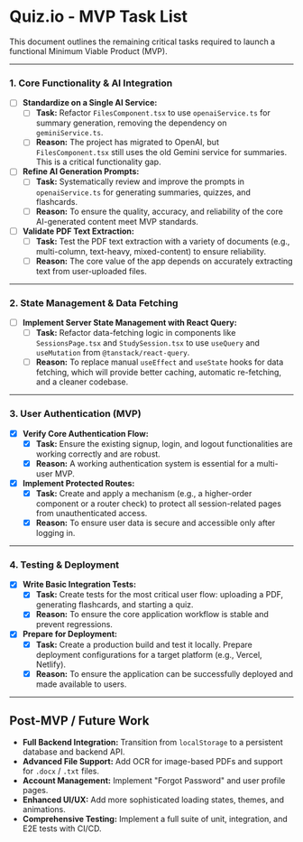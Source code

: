 # Quiz.io - MVP Task List

This document outlines the remaining critical tasks required to launch a functional Minimum Viable Product (MVP).

---

### 1. Core Functionality & AI Integration

- [ ] **Standardize on a Single AI Service:**
  - [ ] **Task:** Refactor `FilesComponent.tsx` to use `openaiService.ts` for summary generation, removing the dependency on `geminiService.ts`.
  - [ ] **Reason:** The project has migrated to OpenAI, but `FilesComponent.tsx` still uses the old Gemini service for summaries. This is a critical functionality gap.

- [ ] **Refine AI Generation Prompts:**
  - [ ] **Task:** Systematically review and improve the prompts in `openaiService.ts` for generating summaries, quizzes, and flashcards.
  - [ ] **Reason:** To ensure the quality, accuracy, and reliability of the core AI-generated content meet MVP standards.

- [ ] **Validate PDF Text Extraction:**
  - [ ] **Task:** Test the PDF text extraction with a variety of documents (e.g., multi-column, text-heavy, mixed-content) to ensure reliability.
  - [ ] **Reason:** The core value of the app depends on accurately extracting text from user-uploaded files.

---

### 2. State Management & Data Fetching

- [ ] **Implement Server State Management with React Query:**
  - [ ] **Task:** Refactor data-fetching logic in components like `SessionsPage.tsx` and `StudySession.tsx` to use `useQuery` and `useMutation` from `@tanstack/react-query`.
  - [ ] **Reason:** To replace manual `useEffect` and `useState` hooks for data fetching, which will provide better caching, automatic re-fetching, and a cleaner codebase.

---

### 3. User Authentication (MVP)

- [x] **Verify Core Authentication Flow:**
  - [x] **Task:** Ensure the existing signup, login, and logout functionalities are working correctly and are robust.
  - [x] **Reason:** A working authentication system is essential for a multi-user MVP.

- [x] **Implement Protected Routes:**
  - [x] **Task:** Create and apply a mechanism (e.g., a higher-order component or a router check) to protect all session-related pages from unauthenticated access.
  - [x] **Reason:** To ensure user data is secure and accessible only after logging in.

---

### 4. Testing & Deployment

- [x] **Write Basic Integration Tests:**
  - [x] **Task:** Create tests for the most critical user flow: uploading a PDF, generating flashcards, and starting a quiz.
  - [x] **Reason:** To ensure the core application workflow is stable and prevent regressions.

- [x] **Prepare for Deployment:**
  - [x] **Task:** Create a production build and test it locally. Prepare deployment configurations for a target platform (e.g., Vercel, Netlify).
  - [x] **Reason:** To ensure the application can be successfully deployed and made available to users.

---
## Post-MVP / Future Work

- **Full Backend Integration:** Transition from `localStorage` to a persistent database and backend API.
- **Advanced File Support:** Add OCR for image-based PDFs and support for `.docx` / `.txt` files.
- **Account Management:** Implement "Forgot Password" and user profile pages.
- **Enhanced UI/UX:** Add more sophisticated loading states, themes, and animations.
- **Comprehensive Testing:** Implement a full suite of unit, integration, and E2E tests with CI/CD. 